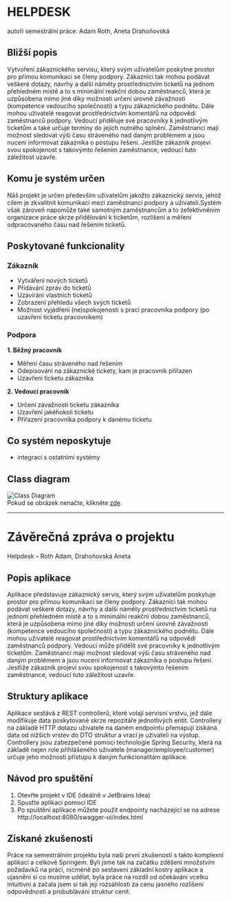 # HELPDESK

autoři semestrální práce: Adam Roth, Aneta Drahoňovská

## Bližší popis

Vytvoření zákaznického servisu, který svým uživatelům poskytne prostor pro přímou komunikaci se členy podpory. Zákazníci
tak mohou podávat veškeré dotazy, návrhy a další náměty prostřednictvím ticketů na jednom přehledném místě a to s
minimální reakční dobou zaměstnanců, která je uzpůsobena mimo jiné díky možnosti určení úrovně závažnosti (kompetence
vedoucího společnosti) a typu zákaznického podnětu. Dále mohou uživatelé reagovat prostřednictvím komentářů na odpovědi
zaměstnanců podpory. Vedoucí přiděluje své pracovníky k jednotlivým ticketům a také určuje termíny do jejich nutného
splnění. Zaměstnanci mají možnost sledovat výši času stráveného nad daným problémem a jsou nuceni informovat zákazníka o
postupu řešení. Jestliže zákazník projeví svou spokojenost s takovýmto řešením zaměstnance, vedoucí tuto záležitost
uzavře.

## Komu je systém určen

Náš projekt je určen především uživatelům jakožto zákaznický servis, jehož cílem je zkvalitnit komunikaci mezi
zaměstnanci podpory a uživateli.Systém však zároveň napomůže také samotným zaměstnancům a to zefektivněním organizace
práce skrze přidělování k ticketům, rozlišení a měření odpracovaného času nad řešením ticketů.

## Poskytované funkcionality

### Zákazník

- Vytváření nových ticketů
- Přidávání zpráv do ticketů
- Uzavírání vlastních ticketů
- Zobrazení přehledu všech svých ticketů
- Možnost vyjádření (ne)spokojenosti s prací pracovníka podpory
  (po uzavření ticketu pracovníkem)

### Podpora

****1. Běžný pracovník****

- Měření času stráveného nad řešením
- Odepisování na zákaznické tickety, kam je pracovník přiřazen
- Uzavření ticketu zákazníka

****2. Vedoucí pracovník****

- Určení závažnosti ticketu zákazníka
- Uzavření jakéhokoli ticketu
- Přiřazení pracovníka podpory k danému ticketu

## Co systém neposkytuje

- integraci s ostatními systémy

## Class diagram

![Class Diagram](https://lh3.googleusercontent.com/u/3/drive-viewer/AFDK6gPEvi2rJrLP-dlorADI2R38ejKjtFdTugojMZ6fhvJtfc7Qzh0JCC_I9xneEIon1EKYKuuwNc1_wrHoB5Row9r6m5hhIw=w3360-h1762) \
Pokud se obrázek nenačte, klikněte [zde](https://lh3.googleusercontent.com/u/3/drive-viewer/AFDK6gPEvi2rJrLP-dlorADI2R38ejKjtFdTugojMZ6fhvJtfc7Qzh0JCC_I9xneEIon1EKYKuuwNc1_wrHoB5Row9r6m5hhIw=w3360-h1762).

---

# Závěrečná zpráva o projektu
Helpdesk – Roth Adam, Drahoňovská Aneta

## Popis aplikace
Aplikace představuje zákaznický servis, který svým uživatelům poskytuje prostor pro přímou komunikaci se členy podpory. Zákazníci tak mohou podávat veškeré dotazy, návrhy a další náměty prostřednictvím ticketů na jednom přehledném místě a to s minimální reakční dobou zaměstnanců, která je uzpůsobena mimo jiné díky možnosti určení úrovně závažnosti (kompetence vedoucího společnosti) a typu zákaznického podnětu. Dále mohou uživatelé reagovat prostřednictvím komentářů na odpovědi zaměstnanců podpory. Vedoucí může přidělit své pracovníky k jednotlivým ticketům. Zaměstnanci mají možnost sledovat výši času stráveného nad daným problémem a jsou nuceni informovat zákazníka o postupu řešení. Jestliže zákazník projeví svou spokojenost s takovýmto řešením zaměstnance, vedoucí tuto záležitost uzavře.
## Struktury aplikace
Aplikace sestává z REST controllerů, které volají servisní vrstvu, jež dále modifikuje data poskytované skrze repozitáře jednotlivých entit. Controllery na základě HTTP dotazu uživatele na daném endpointu přemapují získáná data od nižších vrstev do DTO struktur a vrací je uživateli na výstup. Controllery jsou zabezpečené pomocí technologie Spring Security, která na základě nejen role přihlášeného uživatele (manager/employee/customer) určuje jeho možnosti přístupu k daným funkcionalitám aplikace.  
## Návod pro spuštění
1. Otevřte projekt v IDE (ideálně v JetBrains Idea)
2. Spusťte aplikaci pomocí IDE
3. Po spuštění aplikace můžete použít endpointy nacházející se na adrese http://localhost:8080/swagger-ui/index.html

## Získané zkušenosti
Práce na semestrálním projektu byla naší první zkušeností s takto komplexní aplikací a celkově Springem. Byli jsme tak na začátku zděšeni množstvím požadavků na práci, nicméně po sestavení základní kostry aplikace a ujasnění si co musíme udělat, byla práce na rozdíl od očekávání vcelku intuitivní a začala jsem si tak její rozsáhlosti za cenu jasného rozlišení odpovědností a probublávání struktur cenit.

